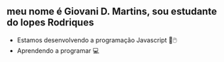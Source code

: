 ## meu nome é Giovani D. Martins, sou estudante do lopes Rodriques
- Estamos desenvolvendo a programação Javascript 🤖🖱️
- Aprendendo a programar 💻
